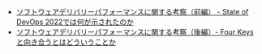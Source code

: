- [ソフトウェアデリバリーパフォーマンスに関する考察（前編） - State of DevOps 2022では何が示されたのか](https://engineering.visional.inc/blog/463/four-keys-consideration-part1/)
- [ソフトウェアデリバリーパフォーマンスに関する考察（後編）- Four Keysと向き合うとはどういうことか](https://engineering.visional.inc/blog/469/four-keys-consideration-part2/)